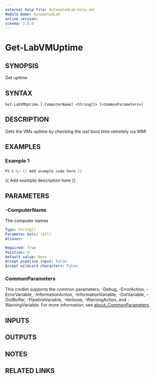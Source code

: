 ```yaml
---
external help file: AutomatedLab-help.xml
Module Name: AutomatedLab
online version:
schema: 2.0.0
---
```


# Get-LabVMUptime

## SYNOPSIS
Get uptime

## SYNTAX

```
Get-LabVMUptime [-ComputerName] <String[]> [<CommonParameters>]
```

## DESCRIPTION
Gets the VMs uptime by checking the last boot time remotely via WMI

## EXAMPLES

### Example 1
```powershell
PS C:\> {{ Add example code here }}
```

{{ Add example description here }}

## PARAMETERS

### -ComputerName
The computer names

```yaml
Type: String[]
Parameter Sets: (All)
Aliases:

Required: True
Position: 0
Default value: None
Accept pipeline input: False
Accept wildcard characters: False
```

### CommonParameters
This cmdlet supports the common parameters: -Debug, -ErrorAction, -ErrorVariable, -InformationAction, -InformationVariable, -OutVariable, -OutBuffer, -PipelineVariable, -Verbose, -WarningAction, and -WarningVariable. For more information, see [about_CommonParameters](http://go.microsoft.com/fwlink/?LinkID=113216).

## INPUTS

## OUTPUTS

## NOTES

## RELATED LINKS
